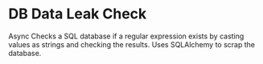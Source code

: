 # DB Data Leak Check
Async Checks a SQL database if a regular expression exists by casting values as strings and checking the results.
Uses SQLAlchemy to scrap the database. 
